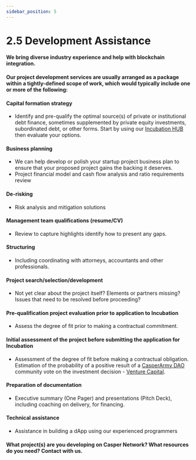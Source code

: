 ```yaml
---
sidebar_position: 5
---
```


# 2.5 Development Assistance

#### We bring diverse industry experience and help with blockchain integration.

#### Our project development services are usually arranged as a package within a tightly-defined scope of work, which would typically include one or more of the following:

#### Capital formation strategy 
- Identify and pre-qualify the optimal source(s) of private or institutional debt finance, sometimes supplemented by private equity investments, subordinated debt, or other forms.  Start by using our <a href="https://docs.casperarmy.org/docs/PRODUCTS%20AND%20SERVICES/2.4%20Incubation%20HUB">Incubation HUB</a> then evaluate your options.

#### Business planning
- We can help develop or polish your startup project business plan to ensure that your proposed project gains the backing it deserves.
- Project financial model and cash flow analysis and ratio requirements review

#### De-risking
- Risk analysis and mitigation solutions

#### Management team qualifications (resume/CV)
- Review to capture highlights identify how to present any gaps.

#### Structuring
- Including coordinating with attorneys, accountants and other professionals.

#### Project search/selection/development
- Not yet clear about the project itself? Elements or partners missing? Issues that need to be resolved before proceeding?

#### Pre-qualification project evaluation prior to application to Incubation
- Assess the degree of fit prior to making a contractual commitment.

#### Initial assessment of the project before submitting the application for Incubation
- Assessment of the degree of fit before making a contractual obligation. Estimation of the probability of a positive result of a <a href="https://docs.casperarmy.org/docs/PRODUCTS%20AND%20SERVICES/2.2%20DAO">CasperArmy DAO</a> community vote on the investment decision - <a href="https://docs.casperarmy.org/docs/PRODUCTS%20AND%20SERVICES/2.3%20Venture%20Capital">Venture Capital</a>.

#### Preparation of documentation
- Executive summary (One Pager) and presentations (Pitch Deck), including coaching on delivery, for financing.

#### Technical assistance
- Assistance in building a dApp using our experienced programmers

#### What project(s) are you developing on Casper Network?  What resources do you need?  Contact with us.
